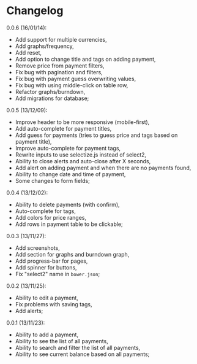 # Changelog

0.0.6 (16/01/14):

* Add support for multiple currencies,
* Add graphs/frequency,
* Add reset,
* Add option to change title and tags on adding payment,
* Remove price from payment filters,
* Fix bug with pagination and filters,
* Fix bug with payment guess overwriting values,
* Fix bug with using middle-click on table row,
* Refactor graphs/burndown,
* Add migrations for database;

0.0.5 (13/12/09):

* Improve header to be more responsive (mobile-first),
* Add auto-complete for payment titles,
* Add guess for payments (tries to guess price and tags based on payment title),
* Improve auto-complete for payment tags,
* Rewrite inputs to use selectize.js instead of select2,
* Ability to close alerts and auto-close after X seconds,
* Add alert on adding payment and when there are no payments found,
* Ability to change date and time of payment,
* Some changes to form fields;

0.0.4 (13/12/02):

* Ability to delete payments (with confirm),
* Auto-complete for tags,
* Add colors for price ranges,
* Add rows in payment table to be clickable;

0.0.3 (13/11/27):

* Add screenshots,
* Add section for graphs and burndown graph,
* Add progress-bar for pages,
* Add spinner for buttons,
* Fix "select2" name in `bower.json`;

0.0.2 (13/11/25):

* Ability to edit a payment,
* Fix problems with saving tags,
* Add alerts;

0.0.1 (13/11/23):

* Ability to add a payment,
* Ability to see the list of all payments,
* Ability to search and filter the list of all payments,
* Ability to see current balance based on all payments;
